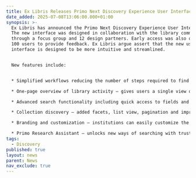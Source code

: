 ```yaml
---
title: Ex Libris Releases Primo Next Discovery Experience User Interface
date_added: 2025-07-08T13:06:00.000+01:00
synopsis: >-
  Ex Libris has announced the Primo Next Discovery Experience User Interface.
  The new interface was designed in collaboration with the library community
  through a focus group and 12 design partners. Early access was also offered to
  100 users to provide feedback. Ex Libris argue assert that the new user
  interface is designed to be more intuitive and streamlined.


  New features include:  


  * Simplified workflows reducing the number of steps required to find and access relevant information

  * One-page overview of library activity – gives users a single view of their library activity including loans, requests and search history 

  * Advanced search functionality including quick access to fields and filter options 

  * Collection discovery – added facets, list view, pagination and improved search experience to the collection pages 

  * Branding and customization – institutions can easily customize the design of and build custom components for their Discovery homepage 

  * Primo Research Assistant – unlocks new ways of searching with trusted, academic AI-powered assistance
tags:
  - Discovery
published: true
layout: news
parent: News
nav_exclude: true
---
```


